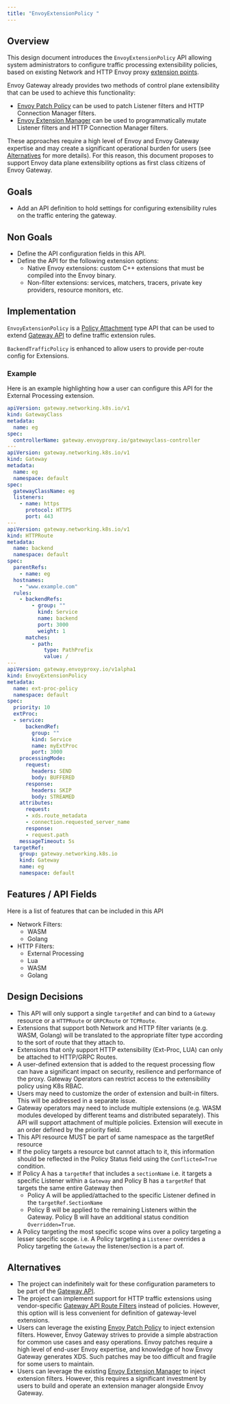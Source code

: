 ```yaml
---
title: "EnvoyExtensionPolicy "
---
```


## Overview

This design document introduces the `EnvoyExtensionPolicy` API allowing system administrators to configure traffic
processing extensibility policies, based on existing Network and HTTP Envoy proxy [extension points][].

Envoy Gateway already provides two methods of control plane extensibility that can be used to achieve this functionality:
* [Envoy Patch Policy][] can be used to patch Listener filters and HTTP Connection Manager filters. 
* [Envoy Extension Manager][] can be used to programmatically mutate Listener filters and HTTP Connection Manager filters.

These approaches require a high level of Envoy and Envoy Gateway expertise and may create a significant operational 
burden for users (see [Alternatives][] for more details). For this reason, this document proposes to support Envoy 
data plane extensibility options as first class citizens of Envoy Gateway. 

## Goals
* Add an API definition to hold settings for configuring extensibility rules on the traffic entering the gateway.

## Non Goals
* Define the API configuration fields in this API.
* Define the API for the following extension options:
    * Native Envoy extensions: custom C++ extensions that must be compiled into the Envoy binary.
    * Non-filter extensions: services, matchers, tracers, private key providers, resource monitors, etc.

## Implementation
`EnvoyExtensionPolicy` is a [Policy Attachment][] type API that can be used to extend [Gateway API][]
to define traffic extension rules.

`BackendTrafficPolicy` is enhanced to allow users to provide per-route config for Extensions.

### Example
Here is an example highlighting how a user can configure this API for the External Processing extension.

```yaml
apiVersion: gateway.networking.k8s.io/v1
kind: GatewayClass
metadata:
  name: eg
spec:
  controllerName: gateway.envoyproxy.io/gatewayclass-controller
---
apiVersion: gateway.networking.k8s.io/v1
kind: Gateway
metadata:
  name: eg
  namespace: default
spec:
  gatewayClassName: eg
  listeners:
    - name: https
      protocol: HTTPS
      port: 443
---
apiVersion: gateway.networking.k8s.io/v1
kind: HTTPRoute
metadata:
  name: backend
  namespace: default
spec:
  parentRefs:
    - name: eg
  hostnames:
    - "www.example.com"
  rules:
    - backendRefs:
        - group: ""
          kind: Service
          name: backend
          port: 3000
          weight: 1
      matches:
        - path:
            type: PathPrefix
            value: /
---
apiVersion: gateway.envoyproxy.io/v1alpha1
kind: EnvoyExtensionPolicy
metadata:
  name: ext-proc-policy
  namespace: default
spec:
  priority: 10
  extProc:
  - service:
      backendRef:
        group: ""
        kind: Service
        name: myExtProc
        port: 3000
    processingMode:
      request:
        headers: SEND
        body: BUFFERED
      response:
        headers: SKIP
        body: STREAMED
    attributes:
      request:
      - xds.route_metadata
      - connection.requested_server_name
      response:
      - request.path
    messageTimeout: 5s
  targetRef:
    group: gateway.networking.k8s.io
    kind: Gateway
    name: eg
    namespace: default
```

## Features / API Fields
Here is a list of features that can be included in this API
* Network Filters:
    * WASM
    * Golang
* HTTP Filters:
    * External Processing
    * Lua
    * WASM
    * Golang

## Design Decisions
* This API will only support a single `targetRef` and can bind to a `Gateway` resource or a `HTTPRoute` or `GRPCRoute` or `TCPRoute`.
* Extensions that support both Network and HTTP filter variants (e.g. WASM, Golang) will be translated to the appropriate filter type according to the sort of route that they attach to.
* Extensions that only support HTTP extensibility (Ext-Proc, LUA) can only be attached to HTTP/GRPC Routes.  
* A user-defined extension that is added to the request processing flow can have a significant impact on security,
  resilience and performance of the proxy. Gateway Operators can restrict access to the extensibility policy using K8s RBAC. 
* Users may need to customize the order of extension and built-in filters. This will be addressed in a separate issue.  
* Gateway operators may need to include multiple extensions (e.g. WASM modules developed by different teams and distributed separately). 
  This API will support attachment of multiple policies. Extension will execute in an order defined by the priority field.
* This API resource MUST be part of same namespace as the targetRef resource
* If the policy targets a resource but cannot attach to it, this information should be reflected
  in the Policy Status field using the `Conflicted=True` condition.
* If Policy A has a `targetRef` that includes a `sectionName` i.e.
  it targets a specific Listener within a `Gateway` and Policy B has a `targetRef` that targets the same
  entire Gateway then
    * Policy A will be applied/attached to the specific Listener defined in the `targetRef.SectionName`
    * Policy B will be applied to the remaining Listeners within the Gateway. Policy B will have an additional
      status condition `Overridden=True`.
* A Policy targeting the most specific scope wins over a policy targeting a lesser specific scope.
  i.e. A Policy targeting a `Listener` overrides a Policy targeting the `Gateway` the listener/section is a part of.


## Alternatives
* The project can indefinitely wait for these configuration parameters to be part of the [Gateway API][].
* The project can implement support for HTTP traffic extensions using vendor-specific [Gateway API Route Filters][]
  instead of policies. However, this option will is less convenient for definition of gateway-level extensions.
* Users can leverage the existing [Envoy Patch Policy][] to inject extension filters. However, Envoy Gateway strives 
  to provide a simple abstraction for common use cases and easy operations. Envoy patches require a high level of 
  end-user Envoy expertise, and knowledge of how Envoy Gateway generates XDS. Such patches may be too difficult 
  and fragile for some users to maintain. 
* Users can leverage the existing [Envoy Extension Manager][] to inject extension filters. However, this requires a
  significant investment by users to build and operate an extension manager alongside Envoy Gateway.
  
[extension points]: https://www.envoyproxy.io/docs/envoy/latest/extending/extending
[Policy Attachment]: https://gateway-api.sigs.k8s.io/references/policy-attachment
[Gateway API]: https://gateway-api.sigs.k8s.io/
[Gateway API Route Filters]: https://gateway-api.sigs.k8s.io/api-types/httproute/#filters-optional
[Envoy Patch Policy]: ../../api/extension_types#envoypatchpolicy
[Envoy Extension Manager]: ./extending-envoy-gateway
[Alternatives]: #Alternatives
